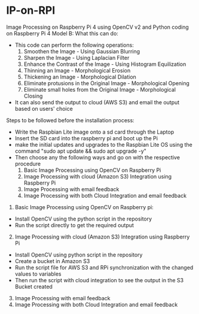 # IP-on-RPI
Image Processing on Raspberry Pi 4 using OpenCV v2 and Python coding on Raspberry Pi 4 Model B:
What this can do:
- This code can perform the following operations:
    1. Smoothen the Image - Using Gaussian Blurring
    2. Sharpen the Image - Using Laplacian Filter
    3. Enhance the Contrast of the Image - Using Histogram Equilization
    4. Thinning an Image - Morphological Erosion
    5. Thickening an Image - Morphological Dilation
    6. Eliminate protusions in the Original Image - Morphological Opening
    7. Eliminate small holes from the Original Image - Morphological Closing
- It can also send the output to cloud (AWS S3) and email the output based on users' choice

Steps to be followed before the installation process:
- Write the Raspbian Lite image onto a sd card through the Laptop
- Insert the SD card into the raspberry pi and boot up the Pi
- make the initial updates and upgrades to the Raspbian Lite OS using the command "sudo apt update && sudo apt upgrade -y"
- Then choose any the following ways and go on with the respective procedure
    1. Basic Image Processing using OpenCV on Raspberry Pi
    2. Image Processing with cloud (Amazon S3) Integration using Raspberry Pi
    3. Image Processing with email feedback
    4. Image Processing with both Cloud Integration and email feedback

1. Basic Image Processing using OpenCV on Raspberry pi:
  - Install OpenCV using the python script in the repository
  - Run the script directly to get the required output

2. Image Processing with cloud (Amazon S3) Integration using Raspberry Pi
  - Install OpenCV using python script in the repository
  - Create a bucket in Amazon S3
  - Run the script file for AWS S3 and RPi synchronization with the changed values to variables
  - Then run the script with cloud integration to see the output in the S3 Bucket created

3. Image Processing with email feedback
4. Image Processing with both Cloud Integration and email feedback
